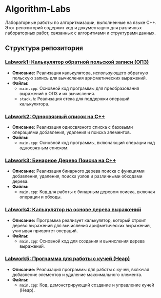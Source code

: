 
# Algorithm-Labs

Лабораторные работы по алгоритмизации, выполненные на языке C++. Этот репозиторий содержит код и документацию для различных лабораторных работ, связанных с алгоритмами и структурами данных.

## Структура репозитория

### [Labwork1: Калькулятор обратной польской записи (ОПЗ)](Labwork1/README.md)

- **Описание:** Реализация калькулятора, использующего обратную польскую запись для вычисления арифметических выражений.
- **Файлы:**
  - `main.cpp`: Основной код программы для преобразования выражений в ОПЗ и их вычисления.
  - `stack.h`: Реализация стека для поддержки операций калькулятора.

### [Labwork2: Односвязный список на C++](Labwork2/README.md)

- **Описание:** Реализация односвязного списка с базовыми операциями добавления, удаления и поиска элементов.
- **Файлы:**
  - `main.cpp`: Основной код программы, включающий операции над односвязным списком.

### [Labwork3: Бинарное Дерево Поиска на C++](Labwork3/README.md)

- **Описание:** Реализация бинарного дерева поиска с функциями добавления, удаления, поиска узлов и различными обходами дерева.
- **Файлы:**
  - `main.cpp`: Код для работы с бинарным деревом поиска, включая операции и обходы.

### [Labwork4: Калькулятор на основе дерева выражений](Labwork4/README.md)

- **Описание:** Программа реализует калькулятор, который строит дерево выражений для вычисления арифметических выражений, учитывая приоритет операций.
- **Файлы:**
  - `main.cpp`: Основной код для создания и вычисления дерева выражений.

### [Labwork5: Программа для работы с кучей (Heap)](Labwork5/README.md)

- **Описание:** Реализация программы для работы с кучей, включая добавление элементов и удаление максимального элемента.
- **Файлы:**
  - `main.cpp`: Код, демонстрирующий создание и управление кучей (Heap).
